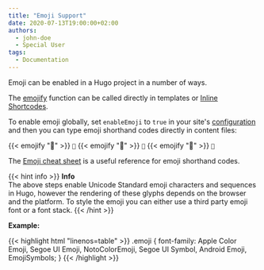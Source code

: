 ```yaml
---
title: "Emoji Support"
date: 2020-07-13T19:00:00+02:00
authors:
  - john-doe
  - Special User
tags:
  - Documentation
---
```


Emoji can be enabled in a Hugo project in a number of ways.

<!--more-->

The [emojify](https://gohugo.io/functions/emojify/) function can be called directly in templates or [Inline Shortcodes](https://gohugo.io/templates/shortcode-templates/#inline-shortcodes).

To enable emoji globally, set `enableEmoji` to `true` in your site's [configuration](https://gohugo.io/getting-started/configuration/) and then you can type emoji shorthand codes directly in content files:

<!-- markdownlint-disable -->
<!-- spellchecker-disable -->

<span class="no-wrap">{{< emojify ":see_no_evil:" >}} <code>:see_no_evil:</code></span>
<span class="no-wrap">{{< emojify ":hear_no_evil:" >}} <code>:hear_no_evil:</code></span>
<span class="no-wrap">{{< emojify ":speak_no_evil:" >}} <code>:speak_no_evil:</code></span>

<!-- spellchecker-enable -->
<!-- markdownlint-restore -->

The [Emoji cheat sheet](http://www.emoji-cheat-sheet.com/) is a useful reference for emoji shorthand codes.

{{< hint info >}}
**Info**\
The above steps enable Unicode Standard emoji characters and sequences in Hugo, however the rendering of these glyphs depends on the browser and the platform. To style the emoji you can either use a third party emoji font or a font stack.
{{< /hint >}}

**Example:**

<!-- spellchecker-disable -->
<!-- prettier-ignore -->
{{< highlight html "linenos=table" >}}
.emoji {
  font-family: Apple Color Emoji, Segoe UI Emoji, NotoColorEmoji, Segoe UI Symbol, Android Emoji, EmojiSymbols;
}
{{< /highlight >}}

<!-- spellchecker-enable -->
